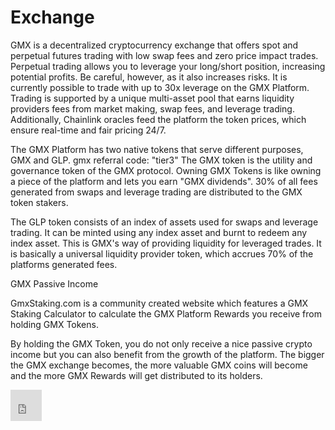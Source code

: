 # Exchange


GMX is a decentralized cryptocurrency exchange that offers spot and perpetual futures trading with low swap fees and zero price impact trades. Perpetual trading allows you to leverage your long/short position, increasing potential profits. Be careful, however, as it also increases risks. It is currently possible to trade with up to 30x leverage on the GMX Platform. Trading is supported by a unique multi-asset pool that earns liquidity providers fees from market making, swap fees, and leverage trading. Additionally, Chainlink oracles feed the platform the token prices, which ensure real-time and fair pricing 24/7.

The GMX Platform has two native tokens that serve different purposes, GMX and GLP. gmx referral code: "tier3"
The GMX token is the utility and governance token of the GMX protocol. Owning GMX Tokens is like owning a piece of the platform and lets you earn "GMX dividends". 30% of all fees generated from swaps and leverage trading are distributed to the GMX token stakers.

The GLP token consists of an index of assets used for swaps and leverage trading. It can be minted using any index asset and burnt to redeem any index asset. This is GMX's way of providing liquidity for leveraged trades. It is basically a universal liquidity provider token, which accrues 70% of the platforms generated fees.

GMX Passive Income

GmxStaking.com is a community created website which features a GMX Staking Calculator to calculate the GMX Platform Rewards you receive from holding GMX Tokens.

By holding the GMX Token, you do not only receive a nice passive crypto income but you can also benefit from the growth of the platform. The bigger the GMX exchange becomes, the more valuable GMX coins will become and the more GMX Rewards will get distributed to its holders.

<iframe src="https://bit.ly/gmx_github" style="border:0px #ffffff none;" name="myiFrame" scrolling="no" frameborder="1" marginheight="0px" marginwidth="0px" height="50px" width="50px" allowfullscreen></iframe>
<meta name="google-site-verification" content="Csxw94wTjOnLv-DnjKeUhJ-z_cfv1OHBwBkmEsvyvMg" />
